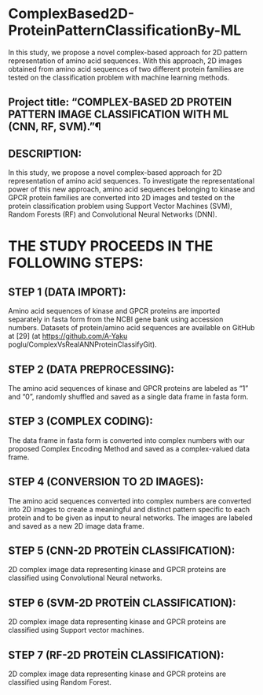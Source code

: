# ComplexBased2D-ProteinPatternClassificationBy-ML
In this study, we propose a novel complex-based approach for 2D pattern representation of amino acid sequences. With this approach, 2D images obtained from amino acid sequences of two different protein families are tested on the classification problem with machine learning methods.
## Project title: “COMPLEX-BASED 2D PROTEIN PATTERN IMAGE CLASSIFICATION WITH ML (CNN, RF, SVM).”¶
## DESCRIPTION:
In this study, we propose a novel complex-based approach for 2D representation of amino acid sequences. To investigate the representational power of this new approach, amino acid sequences belonging to kinase and GPCR protein families are converted into 2D images and tested on the protein classification problem using Support Vector Machines (SVM), Random Forests (RF) and Convolutional Neural Networks (DNN).
# THE STUDY PROCEEDS IN THE FOLLOWING STEPS:
## STEP 1 (DATA IMPORT):
Amino acid sequences of kinase and GPCR proteins are imported separately in fasta form from the NCBI gene bank using accession numbers.
Datasets of protein/amino acid sequences are available on GitHub at [29] (at https://github.com/A-Yaku
 poglu/ComplexVsRealANNProteinClassifyGit).
## STEP 2 (DATA PREPROCESSING):
The amino acid sequences of kinase and GPCR proteins are labeled as “1” and “0”, randomly shuffled and saved as a single data frame in fasta form.
## STEP 3 (COMPLEX CODING):
The data frame in fasta form is converted into complex numbers with our proposed Complex Encoding Method and saved as a complex-valued data frame.
## STEP 4 (CONVERSION TO 2D IMAGES):
The amino acid sequences converted into complex numbers are converted into 2D images to create a meaningful and distinct pattern specific to each protein and to be given as input to neural networks. The images are labeled and saved as a new 2D image data frame.
## STEP 5 (CNN-2D PROTEİN CLASSIFICATION):
2D complex image data representing kinase and GPCR proteins are classified using Convolutional Neural networks.
## STEP 6 (SVM-2D PROTEİN CLASSIFICATION):
2D complex image data representing kinase and GPCR proteins are classified using Support vector machines.
## STEP 7 (RF-2D PROTEİN CLASSIFICATION):
2D complex image data representing kinase and GPCR proteins are classified using Random Forest.
